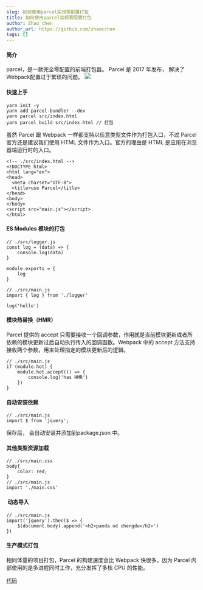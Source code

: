 ```yaml
---
slug: 如何使用parcel实现零配置打包
title: 如何使用parcel实现零配置打包
author: Zhao chen
author_url: https://github.com/zhaocchen
tags: []
---
```


#### 简介

parcel，是一款完全零配置的前端打包器。
Parcel 是 2017 年发布， 解决了Webpack配置过于繁琐的问题。
![](https://cdn.nlark.com/yuque/0/2020/svg/601538/1592807131274-d6e2b690-bbb4-4729-9704-f7e31ad3ece5.svg)

#### 快速上手

```
yarn init -y
yarn add parcel-bundler --dev
yarn parcel src/index.html
yarn parcel build src/index.html // 打包
```

虽然 Parcel 跟 Webpack 一样都支持以任意类型文件作为打包入口，不过 Parcel 官方还是建议我们使用 HTML 文件作为入口。官方的理由是 HTML 是应用在浏览器端运行时的入口。

```
<!-- ./src/index.html -->
<!DOCTYPE html>
<html lang="en">
<head>
  <meta charset="UTF-8">
  <title>use Parcel</title>
</head>
<body>
</body>
<script src="main.js"></script>
</html>
```

#### ES Modules 模块的打包

```
// ./src/logger.js
const log = (data) => {
    console.log(data)
}

module.exports = {
    log
}
```

```
// ./src/main.js
import { log } from './logger'

log('hello')
```

#### 模块热替换（HMR）

Parcel 提供的 accept 只需要接收一个回调参数，作用就是当前模块更新或者所依赖的模块更新过后自动执行传入的回调函数。Webpack 中的 accept 方法支持接收两个参数，用来处理指定的模块更新后的逻辑。

```
// ./src/main.js
if (module.hot) {
    module.hot.accept(() => {
        console.log('has HMR')
    })
}
```

#### 自动安装依赖

```
// ./src/main.js
import $ from 'jquery';
```

保存后， 会自动安装并添加到package.json 中。

#### 其他类型资源加载

```
// ./src/main.css
body{ 
    color: red;
}
// ./src/main.js
import './main.css'
```

####  动态导入

```
// ./src/main.js
import('jquery').then($ => {
    $(document.body).append('<h2>panda od chengdu</h2>')
})
```

#### 生产模式打包

相同体量的项目打包，Parcel 的构建速度会比 Webpack 快很多。因为 Parcel 内部使用的是多进程同时工作，充分发挥了多核 CPU 的性能。

[代码](https://github.com/zhaocchen/use/tree/master/useParcel)
